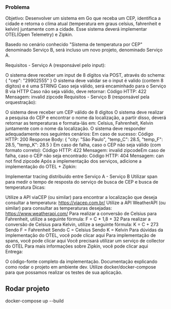 ### Problema

Objetivo: Desenvolver um sistema em Go que receba um CEP, identifica a cidade e retorna o clima atual (temperatura em graus celsius, fahrenheit e kelvin) juntamente com a cidade. Esse sistema deverá implementar OTEL(Open Telemetry) e Zipkin.

Basedo no cenário conhecido "Sistema de temperatura por CEP" denominado Serviço B, será incluso um novo projeto, denominado Serviço A.

 

Requisitos - Serviço A (responsável pelo input):

O sistema deve receber um input de 8 dígitos via POST, através do schema:  { "cep": "29902555" }
O sistema deve validar se o input é valido (contem 8 dígitos) e é uma STRING
Caso seja válido, será encaminhado para o Serviço B via HTTP
Caso não seja válido, deve retornar:
Código HTTP: 422
Mensagem: invalid zipcode
Requisitos - Serviço B (responsável pela orquestração):

O sistema deve receber um CEP válido de 8 digitos
O sistema deve realizar a pesquisa do CEP e encontrar o nome da localização, a partir disso, deverá retornar as temperaturas e formata-lás em: Celsius, Fahrenheit, Kelvin juntamente com o nome da localização.
O sistema deve responder adequadamente nos seguintes cenários:
Em caso de sucesso:
Código HTTP: 200
Response Body: { "city: "São Paulo", "temp_C": 28.5, "temp_F": 28.5, "temp_K": 28.5 }
Em caso de falha, caso o CEP não seja válido (com formato correto):
Código HTTP: 422
Mensagem: invalid zipcode
​​​Em caso de falha, caso o CEP não seja encontrado:
Código HTTP: 404
Mensagem: can not find zipcode
Após a implementação dos serviços, adicione a implementação do OTEL + Zipkin:

Implementar tracing distribuído entre Serviço A - Serviço B
Utilizar span para medir o tempo de resposta do serviço de busca de CEP e busca de temperatura
Dicas:

Utilize a API viaCEP (ou similar) para encontrar a localização que deseja consultar a temperatura: https://viacep.com.br/
Utilize a API WeatherAPI (ou similar) para consultar as temperaturas desejadas: https://www.weatherapi.com/
Para realizar a conversão de Celsius para Fahrenheit, utilize a seguinte fórmula: F = C * 1,8 + 32
Para realizar a conversão de Celsius para Kelvin, utilize a seguinte fórmula: K = C + 273
Sendo F = Fahrenheit
Sendo C = Celsius
Sendo K = Kelvin
Para dúvidas da implementação do OTEL, você pode clicar aqui
Para implementação de spans, você pode clicar aqui
Você precisará utilizar um serviço de collector do OTEL
Para mais informações sobre Zipkin, você pode clicar aqui
Entrega:

O código-fonte completo da implementação.
Documentação explicando como rodar o projeto em ambiente dev.
Utilize docker/docker-compose para que possamos realizar os testes de sua aplicação.

## Rodar projeto
docker-compose up --build